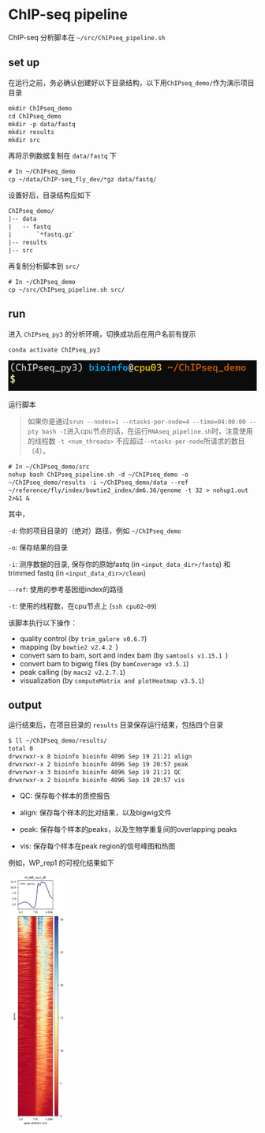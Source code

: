 # ChIP-seq pipeline

ChIP-seq 分析脚本在 `~/src/ChIPseq_pipeline.sh` 

## set up

在运行之前，务必确认创建好以下目录结构，以下用`ChIPseq_demo/`作为演示项目目录

```{shell}
mkdir ChIPseq_demo
cd ChIPseq_demo
mkdir -p data/fastq
mkdir results
mkdir src
```

再将示例数据复制在 `data/fastq` 下

```shell
# In ~/ChIPseq_demo
cp ~/data/ChIP-seq_fly_dev/*gz data/fastq/
```

设置好后，目录结构应如下

```shell
ChIPseq_demo/
|-- data
|   -- fastq
|   	`*fastq.gz`
|-- results
|-- src
```

再复制分析脚本到 `src/` 

```shell
# In ~/ChIPseq_demo
cp ~/src/ChIPseq_pipeline.sh src/
```

## run

进入 `ChIPseq_py3` 的分析环境，切换成功后在用户名前有提示

```shell
conda activate ChIPseq_py3
```

![image-20220919211135649](run_pipeline/image-20220919211135649.png)

运行脚本

> 如果你是通过`srun --nodes=1 --ntasks-per-node=4 --time=04:00:00 --pty bash -I`进入cpu节点的话，在运行`RNAseq_pipeline.sh`时，注意使用的线程数 `-t <num_threads>` 不应超过`--ntasks-per-node`所请求的数目（4）。 

```shell
# In ~/ChIPseq_demo/src
nohup bash ChIPseq_pipeline.sh -d ~/ChIPseq_demo -o ~/ChIPseq_demo/results -i ~/ChIPseq_demo/data --ref ~/reference/fly/index/bowtie2_index/dm6.36/genome -t 32 > nohup1.out 2>&1 &
```

其中，

`-d`: 你的项目目录的（绝对）路径，例如 `~/ChIPseq_demo`

`-o`: 保存结果的目录

`-i`: 测序数据的目录, 保存你的原始fastq (in `<input_data_dir>/fastq`) 和trimmed fastq (in `<input_data_dir>/clean`)

`--ref`: 使用的参考基因组index的路径

`-t`: 使用的线程数，在cpu节点上 (`ssh cpu02~09`)

该脚本执行以下操作：

- quality control (by `trim_galore v0.6.7`)
- mapping (by `bowtie2 v2.4.2 `)
- convert sam to bam, sort and index bam (by `samtools v1.15.1 `)
- convert bam to bigwig files (by `bamCoverage v3.5.1`)
- peak calling (by `macs2 v2.2.7.1`)
- visualization (by `computeMatrix and plotHeatmap v3.5.1`)

## output

运行结束后，在项目目录的 `results` 目录保存运行结果，包括四个目录

```shell
$ ll ~/ChIPseq_demo/results/
total 0
drwxrwxr-x 8 bioinfo bioinfo 4096 Sep 19 21:21 align
drwxrwxr-x 2 bioinfo bioinfo 4096 Sep 19 20:57 peak
drwxrwxr-x 3 bioinfo bioinfo 4096 Sep 19 21:21 QC
drwxrwxr-x 2 bioinfo bioinfo 4096 Sep 19 20:57 vis
```

- QC: 保存每个样本的质控报告

- align: 保存每个样本的比对结果，以及bigwig文件

- peak: 保存每个样本的peaks，以及生物学重复间的overlapping peaks

- vis: 保存每个样本在peak region的信号峰图和热图

例如，WP_rep1 的可视化结果如下

<img src="run_pipeline/image-20220919212519718.png" alt="image-20220919212519718" style="zoom:50%;" />




